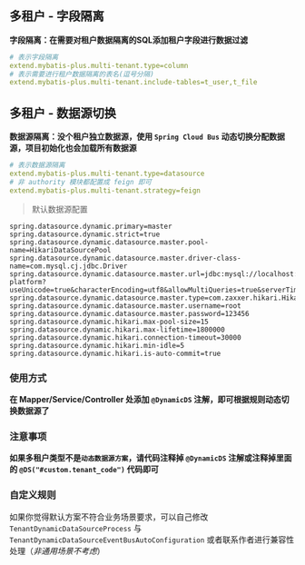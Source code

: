 ## 多租户 - 字段隔离

**字段隔离：在需要对租户数据隔离的SQL添加租户字段进行数据过滤**

``` yaml
# 表示字段隔离
extend.mybatis-plus.multi-tenant.type=column
# 表示需要进行租户数据隔离的表名(逗号分隔)
extend.mybatis-plus.multi-tenant.include-tables=t_user,t_file
```


## 多租户 - 数据源切换

**数据源隔离：没个租户独立数据源，使用 `Spring Cloud Bus` 动态切换分配数据源，项目初始化也会加载所有数据源**

``` yaml
# 表示数据源隔离
extend.mybatis-plus.multi-tenant.type=datasource
# 非 authority 模块都配置成 feign 即可
extend.mybatis-plus.multi-tenant.strategy=feign
```

> 默认数据源配置

``` properties
spring.datasource.dynamic.primary=master
spring.datasource.dynamic.strict=true
spring.datasource.dynamic.datasource.master.pool-name=HikariDataSourcePool
spring.datasource.dynamic.datasource.master.driver-class-name=com.mysql.cj.jdbc.Driver
spring.datasource.dynamic.datasource.master.url=jdbc:mysql://localhost:3306/wemirr-platform?useUnicode=true&characterEncoding=utf8&allowMultiQueries=true&serverTimezone=GMT%2B8&useSSL=false&allowPublicKeyRetrieval=true
spring.datasource.dynamic.datasource.master.type=com.zaxxer.hikari.HikariDataSource
spring.datasource.dynamic.datasource.master.username=root
spring.datasource.dynamic.datasource.master.password=123456
spring.datasource.dynamic.hikari.max-pool-size=15
spring.datasource.dynamic.hikari.max-lifetime=1800000
spring.datasource.dynamic.hikari.connection-timeout=30000
spring.datasource.dynamic.hikari.min-idle=5
spring.datasource.dynamic.hikari.is-auto-commit=true
```

### 使用方式

**在 Mapper/Service/Controller 处添加 `@DynamicDS` 注解，即可根据规则动态切换数据源了**

### 注意事项

**如果多租户类型不是`动态数据源方案`，请代码注释掉 `@DynamicDS` 注解或注释掉里面的 `@DS("#custom.tenant_code")` 代码即可**


### 自定义规则

如果你觉得默认方案不符合业务场景要求，可以自己修改 `TenantDynamicDataSourceProcess` 与 `TenantDynamicDataSourceEventBusAutoConfiguration` 或者联系作者进行兼容性处理（*非通用场景不考虑*）
